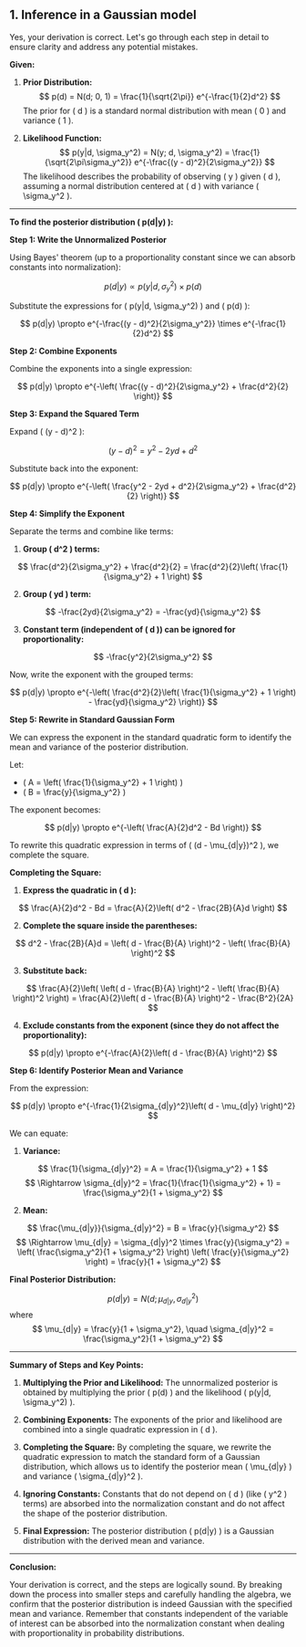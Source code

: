 ## 1. Inference in a Gaussian model
Yes, your derivation is correct. Let's go through each step in detail to ensure clarity and address any potential mistakes.

**Given:**

1. **Prior Distribution:**$$
   p(d) = N(d; 0, 1) = \frac{1}{\sqrt{2\pi}} e^{-\frac{1}{2}d^2}
   $$
   The prior for \( d \) is a standard normal distribution with mean \( 0 \) and variance \( 1 \).

2. **Likelihood Function:**
   $$
   p(y|d, \sigma_y^2) = N(y; d, \sigma_y^2) = \frac{1}{\sqrt{2\pi\sigma_y^2}} e^{-\frac{(y - d)^2}{2\sigma_y^2}}
   $$
   The likelihood describes the probability of observing \( y \) given \( d \), assuming a normal distribution centered at \( d \) with variance \( \sigma_y^2 \).

---

**To find the posterior distribution \( p(d|y) \):**

**Step 1: Write the Unnormalized Posterior**

Using Bayes' theorem (up to a proportionality constant since we can absorb constants into normalization):

$$
p(d|y) \propto p(y|d, \sigma_y^2) \times p(d)
$$

Substitute the expressions for \( p(y|d, \sigma_y^2) \) and \( p(d) \):

$$
p(d|y) \propto e^{-\frac{(y - d)^2}{2\sigma_y^2}} \times e^{-\frac{1}{2}d^2}
$$

**Step 2: Combine Exponents**

Combine the exponents into a single expression:

$$
p(d|y) \propto e^{-\left( \frac{(y - d)^2}{2\sigma_y^2} + \frac{d^2}{2} \right)}
$$

**Step 3: Expand the Squared Term**

Expand \( (y - d)^2 \):

$$
(y - d)^2 = y^2 - 2yd + d^2
$$

Substitute back into the exponent:

$$
p(d|y) \propto e^{-\left( \frac{y^2 - 2yd + d^2}{2\sigma_y^2} + \frac{d^2}{2} \right)}
$$

**Step 4: Simplify the Exponent**

Separate the terms and combine like terms:

1. **Group \( d^2 \) terms:**

$$
\frac{d^2}{2\sigma_y^2} + \frac{d^2}{2} = \frac{d^2}{2}\left( \frac{1}{\sigma_y^2} + 1 \right)
$$

2. **Group \( yd \) term:**

$$
-\frac{2yd}{2\sigma_y^2} = -\frac{yd}{\sigma_y^2}
$$

3. **Constant term (independent of \( d \)) can be ignored for proportionality:**

$$
-\frac{y^2}{2\sigma_y^2}
$$

Now, write the exponent with the grouped terms:

$$
p(d|y) \propto e^{-\left( \frac{d^2}{2}\left( \frac{1}{\sigma_y^2} + 1 \right) - \frac{yd}{\sigma_y^2} \right)}
$$

**Step 5: Rewrite in Standard Gaussian Form**

We can express the exponent in the standard quadratic form to identify the mean and variance of the posterior distribution.

Let:

- \( A = \left( \frac{1}{\sigma_y^2} + 1 \right) \)
- \( B = \frac{y}{\sigma_y^2} \)

The exponent becomes:

$$
p(d|y) \propto e^{-\left( \frac{A}{2}d^2 - Bd \right)}
$$

To rewrite this quadratic expression in terms of \( (d - \mu_{d|y})^2 \), we complete the square.

**Completing the Square:**

1. **Express the quadratic in \( d \):**

$$
\frac{A}{2}d^2 - Bd = \frac{A}{2}\left( d^2 - \frac{2B}{A}d \right)
$$

2. **Complete the square inside the parentheses:**

$$
d^2 - \frac{2B}{A}d = \left( d - \frac{B}{A} \right)^2 - \left( \frac{B}{A} \right)^2
$$

3. **Substitute back:**

$$
\frac{A}{2}\left( \left( d - \frac{B}{A} \right)^2 - \left( \frac{B}{A} \right)^2 \right) = \frac{A}{2}\left( d - \frac{B}{A} \right)^2 - \frac{B^2}{2A}
$$

4. **Exclude constants from the exponent (since they do not affect the proportionality):**

$$
p(d|y) \propto e^{-\frac{A}{2}\left( d - \frac{B}{A} \right)^2}
$$

**Step 6: Identify Posterior Mean and Variance**

From the expression:

$$
p(d|y) \propto e^{-\frac{1}{2\sigma_{d|y}^2}\left( d - \mu_{d|y} \right)^2}
$$

We can equate:

1. **Variance:**

$$
\frac{1}{\sigma_{d|y}^2} = A = \frac{1}{\sigma_y^2} + 1
$$
$$
\Rightarrow \sigma_{d|y}^2 = \frac{1}{\frac{1}{\sigma_y^2} + 1} = \frac{\sigma_y^2}{1 + \sigma_y^2}
$$

2. **Mean:**

$$
\frac{\mu_{d|y}}{\sigma_{d|y}^2} = B = \frac{y}{\sigma_y^2}
$$
$$
\Rightarrow \mu_{d|y} = \sigma_{d|y}^2 \times \frac{y}{\sigma_y^2} = \left( \frac{\sigma_y^2}{1 + \sigma_y^2} \right) \left( \frac{y}{\sigma_y^2} \right) = \frac{y}{1 + \sigma_y^2}
$$

**Final Posterior Distribution:**

$$
p(d|y) = N\left( d; \mu_{d|y}, \sigma_{d|y}^2 \right)
$$
where
$$
\mu_{d|y} = \frac{y}{1 + \sigma_y^2}, \quad \sigma_{d|y}^2 = \frac{\sigma_y^2}{1 + \sigma_y^2}
$$

---

**Summary of Steps and Key Points:**

1. **Multiplying the Prior and Likelihood:** The unnormalized posterior is obtained by multiplying the prior \( p(d) \) and the likelihood \( p(y|d, \sigma_y^2) \).

2. **Combining Exponents:** The exponents of the prior and likelihood are combined into a single quadratic expression in \( d \).

3. **Completing the Square:** By completing the square, we rewrite the quadratic expression to match the standard form of a Gaussian distribution, which allows us to identify the posterior mean \( \mu_{d|y} \) and variance \( \sigma_{d|y}^2 \).

4. **Ignoring Constants:** Constants that do not depend on \( d \) (like \( y^2 \) terms) are absorbed into the normalization constant and do not affect the shape of the posterior distribution.

5. **Final Expression:** The posterior distribution \( p(d|y) \) is a Gaussian distribution with the derived mean and variance.

---

**Conclusion:**

Your derivation is correct, and the steps are logically sound. By breaking down the process into smaller steps and carefully handling the algebra, we confirm that the posterior distribution is indeed Gaussian with the specified mean and variance. Remember that constants independent of the variable of interest can be absorbed into the normalization constant when dealing with proportionality in probability distributions.